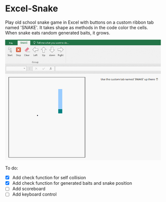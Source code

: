 # Excel-Snake


Play old school snake game in Excel with buttons on a custom ribbon tab named 'SNAKE'. It takes shape as methods in the code color the cells. When snake eats random generated baits, it grows.


![](/excel-snake.gif)


To do:
- [x] Add check function for self collision
- [x] Add check function for generated baits and snake position
- [ ] Add scoreboard
- [ ] Add keyboard control